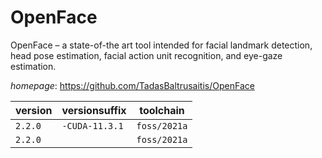 # OpenFace

OpenFace – a state-of-the art tool intended for facial landmark detection, head pose estimation, facial action unit recognition, and eye-gaze estimation.

*homepage*: <https://github.com/TadasBaltrusaitis/OpenFace>

version | versionsuffix | toolchain
--------|---------------|----------
``2.2.0`` | ``-CUDA-11.3.1`` | ``foss/2021a``
``2.2.0`` |  | ``foss/2021a``
